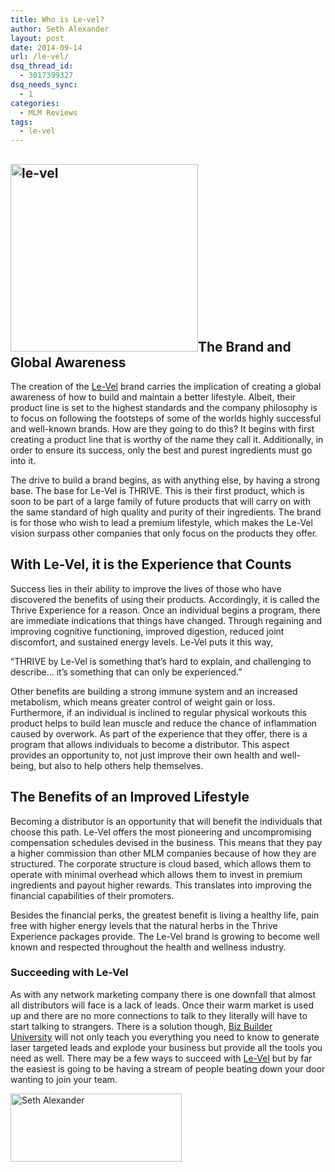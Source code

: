 ```yaml
---
title: Who is Le-vel?
author: Seth Alexander
layout: post
date: 2014-09-14
url: /le-vel/
dsq_thread_id:
  - 3017399327
dsq_needs_sync:
  - 1
categories:
  - MLM Reviews
tags:
  - le-vel
---
```

## <img class="alignleft size-medium wp-image-1475" src="http://sethaalexander.com/wp-content/uploads/2014/09/le-vel-300x300.jpg" alt="le-vel" width="300" height="300" />The Brand and Global Awareness

The creation of the <a href="http://sethaalexander.com/level" target="_blank">Le-Vel</a> brand carries the implication of creating a global awareness of how to build and maintain a better lifestyle. Albeit, their product line is set to the highest standards and the company philosophy is to focus on following the footsteps of some of the worlds highly successful and well-known brands. How are they going to do this? It begins with first creating a product line that is worthy of the name they call it. Additionally, in order to ensure its success, only the best and purest ingredients must go into it.

The drive to build a brand begins, as with anything else, by having a strong base. The base for Le-Vel is THRIVE. This is their first product, which is soon to be part of a large family of future products that will carry on with the same standard of high quality and purity of their ingredients. The brand is for those who wish to lead a premium lifestyle, which makes the Le-Vel vision surpass other companies that only focus on the products they offer.

## With Le-Vel, it is the Experience that Counts

Success lies in their ability to improve the lives of those who have discovered the benefits of using their products. Accordingly, it is called the Thrive Experience for a reason. Once an individual begins a program, there are immediate indications that things have changed. Through regaining and improving cognitive functioning, improved digestion, reduced joint discomfort, and sustained energy levels. Le-Vel puts it this way,

“THRIVE by Le-Vel is something that&#8217;s hard to explain, and challenging to describe&#8230; it&#8217;s something that can only be experienced.”

Other benefits are building a strong immune system and an increased metabolism, which means greater control of weight gain or loss. Furthermore, if an individual is inclined to regular physical workouts this product helps to build lean muscle and reduce the chance of inflammation caused by overwork. As part of the experience that they offer, there is a program that allows individuals to become a distributor. This aspect provides an opportunity to, not just improve their own health and well-being, but also to help others help themselves.

## The Benefits of an Improved Lifestyle

Becoming a distributor is an opportunity that will benefit the individuals that choose this path. Le-Vel offers the most pioneering and uncompromising compensation schedules devised in the business. This means that they pay a higher commission than other MLM companies because of how they are structured. The corporate structure is cloud based, which allows them to operate with minimal overhead which allows them to invest in premium ingredients and payout higher rewards. This translates into improving the financial capabilities of their promoters.

Besides the financial perks, the greatest benefit is living a healthy life, pain free with higher energy levels that the natural herbs in the Thrive Experience packages provide. The Le-Vel brand is growing to become well known and respected throughout the health and wellness industry.

### Succeeding with Le-Vel

As with any network marketing company there is one downfall that almost all distributors will face is a lack of leads. Once their warm market is used up and there are no more connections to talk to they literally will have to start talking to strangers. There is a solution though, [Biz Builder University][1] will not only teach you everything you need to know to generate laser targeted leads and explode your business but provide all the tools you need as well. There may be a few ways to succeed with [Le-Vel][1] but by far the easiest is going to be having a stream of people beating down your door wanting to join your team.

[<img class="alignleft size-full wp-image-602" src="http://sethaalexander.com/wp-content/uploads/2012/09/signature.png" alt="Seth Alexander" width="274" height="109" />][2]

 [1]: http://sethalexander.bizbuilderuniversity.com/?t=saa-le-vel
 [2]: http://sethaalexander.com/about-seth/ "Bio"